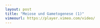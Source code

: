 ```yaml
---
layout: post
title: "Meiose und Gametogenese (1)"
vimeourl: https://player.vimeo.com/video/
---
```

